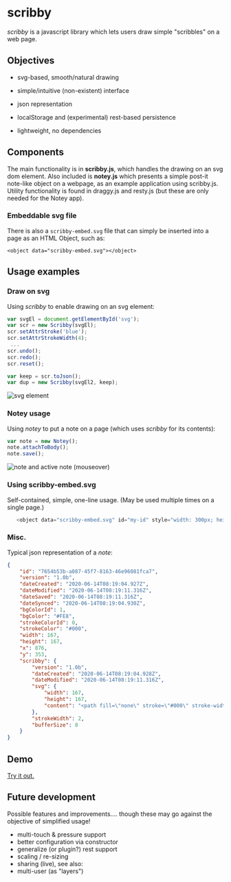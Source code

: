 # scribby

_scribby_ is a javascript library which lets users draw simple "scribbles" on a web page.


## Objectives

* svg-based, smooth/natural drawing

* simple/intuitive (non-existent) interface

* json representation

* localStorage and (experimental) rest-based persistence

* lightweight, no dependencies


## Components

The main functionality is in **scribby.js**, which handles the drawing on an svg dom element.  Also included is **notey.js** which presents
a simple post-it note-like object on a webpage, as an example application using scribby.js.  Utility functionality is found in draggy.js and resty.js (but these are only needed for the Notey app).

### Embeddable svg file

There is also a `scribby-embed.svg` file that can simply be inserted into a page as an HTML Object, such as:

`<object data="scribby-embed.svg"></object>`


## Usage examples

### Draw on svg

Using _scribby_ to enable drawing on an svg element:

```javascript
var svgEl = document.getElementById('svg');
var scr = new Scribby(svgEl);
scr.setAttrStroke('blue');
scr.setAttrStrokeWidth(4);
 ...
scr.undo();
scr.redo();
scr.reset();

var keep = scr.toJson();
var dup = new Scribby(svgEl2, keep);
```

![svg element](example/scribby-svg.png)

### Notey usage

Using _notey_ to put a note on a page (which uses _scribby_ for its contents):

```javascript
var note = new Notey();
note.attachToBody();
note.save();
```
![note and active note (mouseover)](example/scribby-notey.png)


### Using scribby-embed.svg

Self-contained, simple, one-line usage.  (May be used multiple times on a single page.)

```javascript
   <object data="scribby-embed.svg" id="my-id" style="width: 300px; height: 200px;"></object>
```

### Misc. 

Typical json representation of a _note_:

```json
{
    "id": "7654b53b-a087-45f7-8163-46e96081fca7",
    "version": "1.0b",
    "dateCreated": "2020-06-14T08:19:04.927Z",
    "dateModified": "2020-06-14T08:19:11.316Z",
    "dateSaved": "2020-06-14T08:19:11.316Z",
    "dateSynced": "2020-06-14T08:19:04.930Z",
    "bgColorId": 1,
    "bgColor": "#FE8",
    "strokeColorId": 0,
    "strokeColor": "#000",
    "width": 167,
    "height": 167,
    "x": 876,
    "y": 353,
    "scribby": {
        "version": "1.0b",
        "dateCreated": "2020-06-14T08:19:04.928Z",
        "dateModified": "2020-06-14T08:19:11.316Z",
        "svg": {
            "width": 167,
            "height": 167,
            "content": "<path fill=\"none\" stroke=\"#000\" stroke-width=\"2\" stroke-linecap=\"round\" d=\"M57 69 L56.66 69 L56.2 69 [...] 135.75 L98.87 136.87 L98.37 137.87 L97.87 138.87 L97.37 139.75 L96.87 140.62 L96.5 141.5 L96.16 142.5 L96 143.5 L96 144.5\"></path>"
        },
        "strokeWidth": 2,
        "bufferSize": 8
    }
}
```

## Demo

[Try it out.](https://naknomum.github.io/scribby/)

## Future development

Possible features and improvements.... though these may go against the objective of simplified usage!

* multi-touch & pressure support
* better configuration via constructor
* generalize (or plugin?) rest support
* scaling / re-sizing
* sharing (live), see also:
* multi-user (as "layers")

